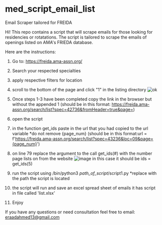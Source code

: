 # med_script_email_list
Email Scraper tailored for FREIDA

Hi! 
This repo contains a script that will scrape emails for those looking for residencies or rotatations. 
The script is tailored to scrape the emails of openings listed on AMA's FRIEDA database. 

Here are the instructions: 
1. Go to: https://freida.ama-assn.org/
2. Search your respected specialties
3. apply respective filters for location
4. scroll to the bottom of the page and click "1" in the listing directory
   ![ok](https://github.com/user-attachments/assets/91a9e1da-4915-415b-81ca-0d8afe3517a9)
   
6. Once steps 1-3 have been completed copy the link in the browser but without the appended 1 (should be in this format: https://freida.ama-assn.org/search/list?spec=42736&fromHeader=true&page=)
8. open the script
9. in the function get_ids paste in the url that you had copied to the url variable *do not remove {page_num} (should be in this format:url = f'https://freida.ama-assn.org/search/list?spec=43236&loc=09&page={page_num}')
10. on line 79 replace the argument to the call get_ids(#) with the number page lists on from the website
    ![image](https://github.com/user-attachments/assets/01c2d261-ed9f-42ad-b58b-28734abc2880)
    in this case it should be  ids = get_ids(5)
11. run the script using /bin/python3 *path_of_script*/script1.py   *replace with the path the script is located
12. the script will run and save an excel spread sheet of emails it has script in file called 'list.xlsx'
13. Enjoy

If you have any questions or need consultation feel free to email: eraadahmed13@gmail.com

